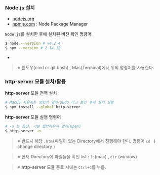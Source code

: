 ### Node.js 설치

- [nodejs.org](http://nodejs.org/)
- [npmjs.com](https://www.npmjs.com/) : Node Package Manager

`Node.js`를 설치한 후에 설치된 버전 확인 명령어

```sh
$ node --version # v4.2.4
$ npm --version # 2.14.12
```

-
> ※  윈도우(cmd or git bash) , Mac(Terminal)에서 위의 명령어를 사용한다.

### http-server 모듈 설치/활용

**http-server** 모듈 전역 설치

```sh
# MacOS 사용자는 명령어 앞에 sudo 라고 붙인 후에 설치 실행
$ npm install --global http-server
```

**http-server** 모듈 실행 명령어

```sh
# -o 는 옵션. 기본 웹브라우저 열기(Open)
$ http-server -o
```
> ※ 반드시 해당 `.html`파일이 있는 Directory에서 진행해야 한다. 명령어 `cd ` ( change directory )

> ※  현재 Directory에 파일들을 확인 list : `ls`(mac) , `dir` (window)

> ※ **http-server** 모듈 종료 시에는 `Ctrl+C`를 누름.


